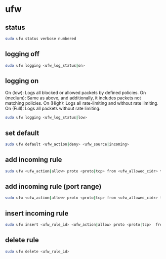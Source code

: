 # ufw

## status
```bash
sudo ufw status verbose numbered
``` 

## logging off
```bash
sudo ufw logging <ufw_log_status|on>
```

## logging on
On (low):       Logs all blocked or allowed packets by defined policies.
On (medium):    Same as above, and additionally, it includes packets not matching policies.
On (High):      Logs all rate-limiting and without rate limiting.
On (Full):      Logs all packets without rate limiting.
```bash
sudo ufw logging <ufw_log_status|low>
```

## set default
```bash
sudo ufw default <ufw_action|deny> <ufw_source|incoming>
```


## add incoming rule 
```bash
sudo ufw <ufw_action|allow> proto <proto|tcp> from <ufw_allowed_cidr> to any port <ufw_port>
``` 

## add incoming rule (port range)
```bash
sudo ufw <ufw_action|allow> proto <proto|tcp> from <ufw_allowed_cidr> to any port <ufw_port_min>:<ufw_port_max>
``` 


## insert incoming rule
```bash
sudo ufw insert <ufw_rule_id> <ufw_action|allow> proto <proto|tcp>  from <ufw_allowed_cidr>  to any port <ufw_port>
``` 

## delete rule
```bash
sudo ufw delete <ufw_rule_id>
```